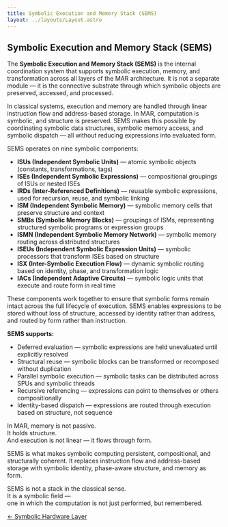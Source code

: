 ```yaml
---
title: Symbolic Execution and Memory Stack (SEMS)
layout: ../layouts/Layout.astro
---
```


## Symbolic Execution and Memory Stack (SEMS)

The **Symbolic Execution and Memory Stack (SEMS)** is the internal coordination system that supports symbolic execution, memory, and transformation across all layers of the MAR architecture. It is not a separate module — it is the connective substrate through which symbolic objects are preserved, accessed, and processed.

In classical systems, execution and memory are handled through linear instruction flow and address-based storage. In MAR, computation is symbolic, and structure is preserved. SEMS makes this possible by coordinating symbolic data structures, symbolic memory access, and symbolic dispatch — all without reducing expressions into evaluated form.

SEMS operates on nine symbolic components:

- **ISUs (Independent Symbolic Units)** — atomic symbolic objects (constants, transformations, tags)  
- **ISEs (Independent Symbolic Expressions)** — compositional groupings of ISUs or nested ISEs  
- **IRDs (Inter-Referenced Definitions)** — reusable symbolic expressions, used for recursion, reuse, and symbolic linking  
- **ISM (Independent Symbolic Memory)** — symbolic memory cells that preserve structure and context  
- **SMBs (Symbolic Memory Blocks)** — groupings of ISMs, representing structured symbolic programs or expression groups  
- **ISMN (Independent Symbolic Memory Network)** — symbolic memory routing across distributed structures  
- **ISEUs (Independent Symbolic Expression Units)** — symbolic processors that transform ISEs based on structure  
- **ISX (Inter-Symbolic Execution Flow)** — dynamic symbolic routing based on identity, phase, and transformation logic  
- **IACs (Independent Adaptive Circuits)** — symbolic logic units that execute and route form in real time

These components work together to ensure that symbolic forms remain intact across the full lifecycle of execution. SEMS enables expressions to be stored without loss of structure, accessed by identity rather than address, and routed by form rather than instruction.

**SEMS supports:**

- Deferred evaluation — symbolic expressions are held unevaluated until explicitly resolved  
- Structural reuse — symbolic blocks can be transformed or recomposed without duplication  
- Parallel symbolic execution — symbolic tasks can be distributed across SPUs and symbolic threads  
- Recursive referencing — expressions can point to themselves or others compositionally  
- Identity-based dispatch — expressions are routed through execution based on structure, not sequence

In MAR, memory is not passive.  
It holds structure.  
And execution is not linear — it flows through form.

SEMS is what makes symbolic computing persistent, compositional, and structurally coherent. It replaces instruction flow and address-based storage with symbolic identity, phase-aware structure, and memory as form.

SEMS is not a stack in the classical sense.  
It is a symbolic field —  
one in which the computation is not just performed, but remembered.


<div class="hidden sm:flex justify-start mt-12">
  <a href="/hardware-layer" class="link-nav-soft">← Symbolic Hardware Layer</a>
</div>
